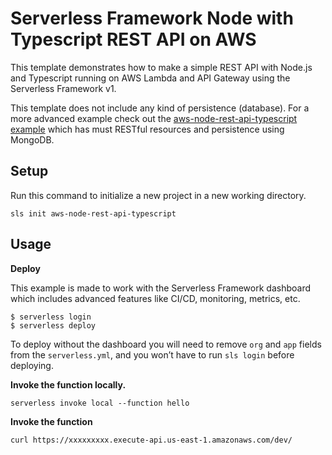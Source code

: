 <!--
title: 'AWS Simple HTTP Endpoint example in NodeJS with Typescript'
description: 'This template demonstrates how to make a simple REST API with Node.js and Typescript running on AWS Lambda and API Gateway using the Serverless Framework v1.'
layout: Doc
framework: v1
platform: AWS
language: nodeJS
authorLink: 'https://github.com/serverless'
authorName: 'Serverless, inc.'
authorAvatar: 'https://avatars1.githubusercontent.com/u/13742415?s=200&v=4'
-->

# Serverless Framework Node with Typescript REST API on AWS

This template demonstrates how to make a simple REST API with Node.js and Typescript running on AWS Lambda and API Gateway using the Serverless Framework v1.

This template does not include any kind of persistence (database). For a more advanced example check out the [aws-node-rest-api-typescript example](https://github.com/serverless/examples/tree/master/aws-node-rest-api-typescript) which has must RESTful resources and persistence using MongoDB.

## Setup

Run this command to initialize a new project in a new working directory.

`sls init aws-node-rest-api-typescript`

## Usage

**Deploy**

This example is made to work with the Serverless Framework dashboard which includes advanced features like CI/CD, monitoring, metrics, etc.

```
$ serverless login
$ serverless deploy
```

To deploy without the dashboard you will need to remove `org` and `app` fields from the `serverless.yml`, and you won’t have to run `sls login` before deploying.

**Invoke the function locally.**

```
serverless invoke local --function hello
```

**Invoke the function**

```
curl https://xxxxxxxxx.execute-api.us-east-1.amazonaws.com/dev/
```
